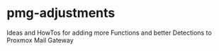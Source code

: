 # pmg-adjustments
Ideas and HowTos for adding more Functions and better Detections to Proxmox Mail Gateway
